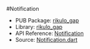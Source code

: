 #Notification

* PUB Package: [rikulo_gap](http://pub.dartlang.org/packages/rikulo_gap)
* Library: [rikulo_gap](gap:)
* API Reference: [Notification](gap:gap)
* Source: [Notification.dart](source:gap:lib/src)
